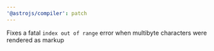 ```yaml
---
'@astrojs/compiler': patch
---
```


Fixes a fatal `index out of range` error when multibyte characters were rendered as markup
